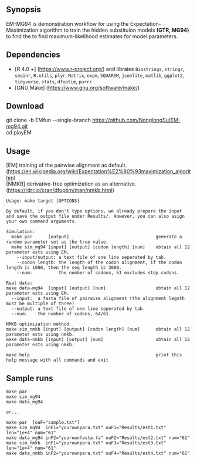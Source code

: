 ## Synopsis
EM-MG94 is demonstration workflow for using the Expectation-Maximization algorithm to train the hidden substituion models **(GTR, MG94)**
to find the to find maximum-likelihood estimates for model parameters.  

## Dependencies
* [R 4.0 +]  (https://www.r-project.org/) and libraies `Biostrings`, `stringr`, `seqinr`, `R.utils`, `plyr`, `Matrix`, `expm`, `SQUAREM`, `jsonlite`, `matlib`, `ggplot2`, `tidyverse`, `stats`, `dfoptim`, `purrr`
* [GNU Make] (https://www.gnu.org/software/make/)

## Download
git clone -b EMfun --single-branch https://github.com/NonglongSu/EM-mg94.git  
cd playEM


## Usage
[EM]   training of the pairwise alignment as default.   (https://en.wikipedia.org/wiki/Expectation%E2%80%93maximization_algorithm)   
[NMKB] derivative-free optimization as an alternative.  (https://rdrr.io/cran/dfoptim/man/nmkb.html)  
```
Usage: make target [OPTIONS]   

By default, if you don't type options, we already prepare the input and save the output file under Results/. However, you can also asign your own command arguments.   
  
Simulation:  
  make par      [output]                                 generate a random parameter set as the true value.  
  make sim_mg94 [input] [output] [codon length] [num]    obtain all 12 parameter ests using EM.    
    --input/output: a text file of one line seperated by tab.  
    --codon length: the length of the codon alignment, if the codon length is 1000, then the seq length is 3000.  
    --num:          the number of codons, 61 excludes stop codons.  
                       
Real data:  
make data-mg94  [input] [output] [num]                   obtain all 12 parameter ests using EM.  
  --input:  a fasta file of pairwise alignment (the alignment legnth must be multiple of three)  
  --output: a text file of one line seperated by tab.
  --num:    the number of codons, 64/61.  

NMKB optimization method  
make sim_nmkb [input] [output] [codon length] [num]      obtain all 12 parameter ests using nmkb.   
make data-nmkb [input] [output] [num]                    obtain all 12 parameter ests using nmkb.
 
make help                                                print this help message with all commands and exit  
```


## Sample runs
```
make par    
make sim_mg94  
make data_mg94  

or...  

make par  [ouF="sample.txt"]       
make sim_mg94  inF1="yourownpara.txt" ouF1="Results/est1.txt" len="1e+4" num="61"   
make data_mg94 inF2="yourownfasta.fa" ouF2="Results/est2.txt" num="61"   
make sim_nmkb  inF1="yourownpara.txt" ouF3="Results/est3.txt" len="1e+4" num="61"  
make data_nmkb inF2="yourownpara.txt" ouF4="Results/est4.txt" num="61"  
```

